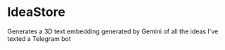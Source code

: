 # IdeaStore

Generates a 3D text embedding generated by Gemini of all the ideas I've texted a Telegram bot

